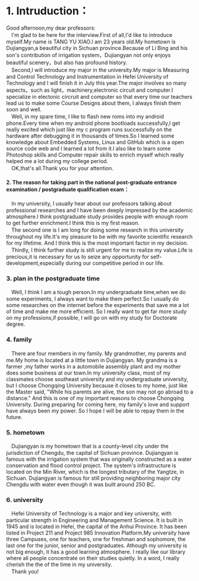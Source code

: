 # 1. Intruduction：
Good afternoon,my dear professors:  
　I'm glad to be here for the interview.First of all,I'd like to introduce myself.My name is TANG YU XIAO.I am 23 years old.My hometown is Dujiangyan,a beautiful city in Sichuan province.Because of Li Bing and his son's contribution of irrigation system，Dujiangyan not only enjoys beautiful scenery，but also has profound history.  
　Second,I will introduce my major in the university.My major is Measuring and Control Technology and Instrumentation in Hefei University of Technology and I will finish it in July this year.The major involves so many aspects，such as light，machinery,electronic circuit and computer.I specialize in electonic circruit and computer so that every time our teachers lead us to make some Course Designs about them, I always finish them soon and well.  
　Well, in my spare time, I like to flash new roms into my android phone.Every time when my android phone bootloads successfully,I get really excited which just like my c program runs successfully on the hardware after debugging it in thousands of times.So I learned some knowledge about Embedded Systems, Linux and GitHub which is a open source code web and I learned a lot from it.I also like to learn some Photoshop skills and Computer repair skills  to enrich myself which really helped me a lot during my college period.  
　OK,that's all.Thank you for your attention.

#### 2. The reason for taking part in the national post-graduate entrance examination / postgraduate qualification exam：
　In my university, I usually hear about our professors talking about professional researches and I have been deeply impressed by the academic atmosphere.I think postgraduate study provides people with enough room to get further enrichment.I think this is my first reason.  
　The second one is I am long for doing some research in  this university throughout my life.It's my pleasure to be with my favorite scientific research for my lifetime. And I think this is the most important factor in my decision.  
　Thirdly, I think further study is still urgent for me to realize my value.Life is precious,it is necessary for us to seize any opportunity for self-development,especially during our competitive period in our life.

### 3. plan in the postgraduate time
　Well, I think I am a tough person.In my undergraduate time,when we do some experiments, I always want to make them perfect.So I usually do some researches on the internet before the experiments that save me a lot of time and make me more efficient. So I really want to get far more study on my professions,if possible, I will go on with my study for Doctorate degree.

### 4. family
　There are four members in my family. My grandmother, my parents and me.My home is located at a little town in Dujiangyan. My grandma is a farmer ,my father works in a automobile assembly plant and my mother does some business at our town.In my university  class, most of my classmates choose southeast university and my undergraduate university, but I choose Chongqing University because it closes to my home, just like the Master said, "While his parents are alive, the son may not go abroad to a distance." And this is one of my important reasons to choose Chongqing University. During preparing for coming here, my family's love and support have always been my power. So I hope I will be able to repay them in the future.

### 5. hometown
　Dujiangyan is my hometown that is a county-level city under the jurisdiction of Chengdu, the capital of Sichuan province. Dujiangyan is famous with the irrigation system that was originally constructed as a water conservation and flood control project. The system's infrastructure is located on the Min River, which is the longest tributary of the Yangtze, in Sichuan. Dujiangyan is famous for still providing neighboring major city Chengdu with water even though it was built around 250 BC.

### 6. university
　Hefei University of Technology is a major and key university, with particular strength in Engineering and Management Science. It is built in 1945 and is located in Hefei, the capital of the Anhui Province. It has been listed in Project 211 and Project 985 Innovation Platform.My university have three Campuses, one for teachers, one for freshman and sophomore, the last one for the junior, senior and postgraduates. Athough my university is not big enough, it has a good learning atmosphere. I really like our library where all people concentrate on their studies quietly. In a word, I really cherish the the of the time in my university.  
　Thank you!
